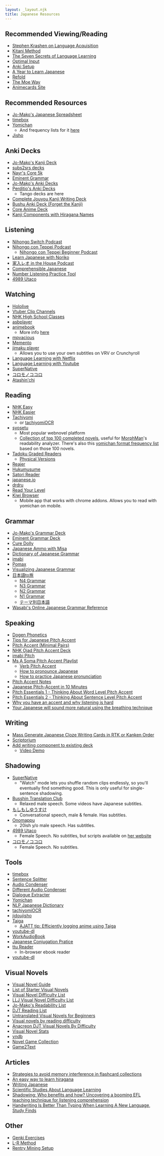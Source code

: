 ```yaml
---
layout: _layout.njk
title: Japanese Resources
---
```


## Recommended Viewing/Reading

* [Stephen Krashen on Language Acquisition](https://www.youtube.com/watch?v=NiTsduRreug)
* [Kitani Method](https://www.youtube.com/watch?v=rUFExxTeZhU)
* [The Seven Secrets of Language Learning](https://www.youtube.com/playlist?list=PLFED4984055236DDE)
* [Optimal Input](https://www.youtube.com/watch?v=S_j4JELf8DA)
* [Anki Setup](https://animecards.site/ankisetup/)
* [A Year to Learn Japanese](https://docs.google.com/document/d/10bRzVblKVOsQJjTc2PIi1Gbj_LrsJCkMkh0SutXCZdI/edit#)
* [Refold](https://refold.la/)
* [The Moe Way](https://learnjapanese.moe/)
* [Animecards Site](https://animecards.site/)

## Recommended Resources

* [Jo-Mako's Japanese Spreadsheet](https://docs.google.com/spreadsheets/d/1ukDIWSkh_xvpppPbgs1nUR2kaEwFaWlsJgZUlb9LuTs/edit#gid=1357228088)
* [timebox](https://tchin25.github.io/timebox/)
* [Yomichan](https://foosoft.net/projects/yomichan/)
  * And frequency lists for it [here](https://docs.google.com/document/d/1IUWkvBxhoazBSTyRbdyRVk7hfKE51yorE86DCRNQVuw/edit)
* [Jisho](https://jisho.org/)

## Anki Decks

* [Jo-Mako's Kanji Deck](https://ankiweb.net/shared/info/1558868613)
* [subs2srs decks](http://japanesedecks.blogspot.com/p/free.html?m=1)
* [Nayr's Core 5k](https://ankiweb.net/shared/info/813424842)
* [Eminent Grammar](https://ankiweb.net/shared/info/567651789)
* [Jo-Mako's Anki Decks](https://ankiweb.net/shared/byauthor/1988124792)
* [Perditio's Anki Decks](https://ankiweb.net/shared/byauthor/960431736)
  * Tango decks are here
* [Complete Jouyou Kanji Writing Deck](https://ankiweb.net/shared/info/759825185)
* [Bushu Anki Deck (Forget the Kanji)](https://github.com/chriskempson/bushu-anki-deck)
* [Core Anime Deck](https://ankiweb.net/shared/info/493795566)
* [Kanji Components with Hiragana Names](https://ankiweb.net/shared/info/390273931)

## Listening

* [Nihongo Switch Podcast](https://nihongoswitch.com/)
* [Nihongo con Teppei Podcast](http://teppeisensei.com/)
  * [Nihongo con Teppei Beginner Podcast](http://nihongoconteppei.com/)
* [Learn Japanese with Noriko](https://www.youtube.com/channel/UCKa6jaRaKR9-n-cuWSBKqsA)
* [家入レオ in the House Podcast](https://www.youtube.com/playlist?list=PLhKqNHE5QJLipLhZNvC12YFLszZyCFexI)
* [Comprehensible Japanese](https://www.youtube.com/channel/UCXo8kuCtqLjL1EH6m4FJJNA)
* [Number Listening Practice Tool](https://langpractice.com/japanese/)
* [4989 Utaco](https://www.youtube.com/channel/UCtEzeI6wZA-v-L-9ff0WZNA)

## Watching

* [Hololive](https://en.hololive.tv/member)
* [Vtuber Clip Channels](https://docs.google.com/spreadsheets/d/1MiTqb5zJeGNjv2bzWPdwlfmsprN6E7LSM1flVogzhDw/edit#gid=0)
* [NHK High School Classes](https://www.nhk.or.jp/kokokoza/library/)
* [asbplayer](https://killergerbah.github.io/asbplayer/)
* [animebook](https://animebook.github.io/)
  * More info [here](https://github.com/animebook/animebook.github.io)
* [mpvacious](https://github.com/Ajatt-Tools/mpvacious)
* [Memento](https://ripose-jp.github.io/Memento/)
* [jimaku player](https://github.com/sheodox/jimaku-player)
  * Allows you to use your own subtitles on VRV or Crunchyroll
* [Language Learning with Netflix](https://languagelearningwithnetflix.com/)
* [Language Learning with Youtube](https://chrome.google.com/webstore/detail/language-learning-with-yo/jkhhdcaafjabenpmpcpgdjiffdpmmcjb?hl=en)
* [SuperNative](https://supernative.tv/ja/)
* [コロモノココロ](https://www.youtube.com/channel/UCY2zjuJhfiUoXBev626ZYnA)
* [Atashin'chi](https://www.youtube.com/c/Atashinchi/featured)

## Reading

* [NHK Easy](https://www3.nhk.or.jp/news/easy/)
* [NHK Easier](https://nhkeasier.com/)
* [Tachiyomi](https://tachiyomi.org/)
  * or [tachiyomiOCR](https://github.com/Rattlehead15/tachiyomiOCR)
* [syosetu](http://yomou.syosetu.com/rank/genretop/)
  * Most popular webnovel platform
  * [Collection of top 100 completed novels](https://mega.nz/file/2Y9yRCzI#WEykIKMfxk3W38gP2u6fPzBNqw8YP-Bd1iP1kqMvCGo), useful for [MorphMan](https://ankiweb.net/shared/info/900801631)'s readability analyzer. There's also this [yomichan format frequency list](https://mega.nz/file/fQ9VHAIA#P8M1dyLiM-JDb_Q0ZyeEw0cGIcNER6K2Iuh3HzNRPcI) based on those 100 novels.
* [Tadoku Graded Readers](https://www.reddit.com/r/LearnJapanese/comments/o7x7ha/2021_updated_free_tadoku_graded_reader_pdfs_1796/)
  * [Physical Versions](https://tadoku.org/japanese/book-search/?level=&series=&kind%5B%5D=040&kw=&order=register_desc)
* [Reajer](https://reajer.weebly.com/)
* [Hukumusume](http://www.hukumusume.com/douwa/0_6/index.html)
* [Satori Reader](https://www.satorireader.com/)
* [japanese.io](https://www.japanese.io/)
* [drdru](https://drdru.github.io/)
* [Read Your Level](http://readyourlevel.jamesknelson.com/browse)
* [Kiwi Browser](https://kiwibrowser.com/)
  * Mobile app that works with chrome addons. Allows you to read with yomichan on mobile.

## Grammar

* [Jo-Mako's Grammar Deck](https://ankiweb.net/shared/info/2133117190)
* [Eminent Grammar Deck](https://ankiweb.net/shared/info/567651789)
* [Cure Dolly](https://www.youtube.com/watch?v=pSvH9vH60Ig&list=PLg9uYxuZf8x_A-vcqqyOFZu06WlhnypWj)
* [Japanese Ammo with Misa](https://www.youtube.com/c/JapaneseAmmowithMisa/playlists)
* [Dictionary of Japanese Grammar](https://core6000.neocities.org/dojg/)
* [imabi](https://www.imabi.net/)
* [Pomax](https://pomax.github.io/nrGrammar/)
* [Visualizing Japanese Grammar](https://www.youtube.com/playlist?list=PLId-mP2ZkaEAiLo95aj2-yng41BnhWvE9)
* [日本語to旅](https://www.youtube.com/channel/UCJUQG9V0DuccWVOw8ovzTsQ/playlists)
  * [N4 Grammar](https://www.youtube.com/watch?v=0_oEo8uoC_c&list=PLCLBHbUvkRGo5AJwrulwhBmrit0-5TiXT)
  * [N3 Grammar](https://www.youtube.com/watch?v=WwpMZ_5gku4&list=PLCLBHbUvkRGrkA7_-DquG6g3KZSBSFVA7)
  * [N2 Grammar](https://www.youtube.com/watch?v=qtuph-fkpck&list=PLCLBHbUvkRGp8sO_kydYNhUoxMlKxjZfY)
  * [N1 Grammar](https://www.youtube.com/watch?v=RNj6opmrdLg&list=PLCLBHbUvkRGpEuX7DyMmJaIwcFmrZ1wfD)
  * [テーマ別日本語](https://www.youtube.com/watch?v=6ggq7Pq9d-E&list=PLCLBHbUvkRGqZg1NevyB_I-octuZL7-ev)
* [Wasabi's Online Japanese Grammar Reference](https://www.wasabi-jpn.com/japanese-grammar/wasabis-online-japanese-grammar-reference/)

## Speaking

* [Dogen Phonetics](https://www.patreon.com/posts/japanese-index-16489306)
* [Tips for Japanese Pitch Accent](https://gist.github.com/k3zi/3f38070efffa38db83cd5745d83b1235)
* [Pitch Accent (Minimal Pairs)](https://kotu.io/tests/pitchAccent/minimalPairs)
* [NHK Ojad Pitch Accent Deck](https://ankiweb.net/shared/info/1442436955)
* [imabi Pitch](https://www.imabi.net/pitch.htm)
* [Ms A Soma Pitch Accent Playlist](https://www.youtube.com/playlist?list=PLbEVYkEj81RyWWOKpy_4nz89cLfhek6nU)
  * [Verb Pitch Accent](https://www.youtube.com/playlist?list=PLbEVYkEj81RzdzDWujEkfjJZrzsqV3Q8O)
  * [How to pronounce Japanese](https://www.youtube.com/playlist?list=PLbEVYkEj81RygblWa0aSf1CktZVMbal91)
  * [How to practice Japanese pronunciation](https://www.youtube.com/playlist?list=PLbEVYkEj81Rz4vG9r9Kh2LYzphHHxu7F5)
* [Pitch Accent Notes](https://docs.google.com/document/d/1K_rjKEThU2uzzKv_WrcIw9tT9Ks_8dQkHZGggzMEJ-w/edit)
* [Japanese Pitch-Accent in 10 Minutes](https://www.youtube.com/watch?v=O6AoilGEers)
* [Pitch Essentials 1 - Thinking About Word Level Pitch Accent](https://www.youtube.com/watch?v=kU-16QNWDA4)
* [Pitch Essentials 2 - Thinking About Sentence Level Pitch Accent](https://www.youtube.com/watch?v=ElMee_jx7Mo)
* [Why you have an accent and why listening is hard](https://twitter.com/OutlierLinguist/status/1147037040799883264)
* [Your Japanese will sound more natural using the breathing technique](https://www.youtube.com/watch?v=s64R23LKhjw)

## Writing

* [Mass Generate Japanese Cloze Writing Cards in RTK or Kanken Order](https://ankiweb.net/shared/info/1369166309)
* [Scriptorium](https://learnanylanguage.fandom.com/wiki/Scriptorium)
* [Add writing component to existing deck](https://github.com/infinyte7/Write-Kanji/tree/master/Add%20to%20Existing%20Deck%20(Kanji)/version%202.0)
  * [Video Demo](https://www.youtube.com/watch?v=_dZeREl1TI8)

## Shadowing

* [SuperNative](https://supernative.tv/ja/)
  * "Watch" mode lets you shuffle random clips endlessly, so you'll eventually find something good. This is only useful for single-sentence shadowing.
* [Busshin Translation Club](https://www.youtube.com/channel/UCcu7Yxu4xhNMlwEaz18r_PA)
  * Relaxed male speech. Some videos have Japanese subtitles.
* [もしもしゆうすけ](https://www.youtube.com/channel/UCcCeJ3pQYFgvfVuMxVRWhoA)
  * Conversational speech, male & female. Has subtitles.
* [Onomappu](https://www.youtube.com/c/Onomappu/videos)
  * 20ish y/o male speech. Has subtitles.
* [4989 Utaco](https://www.youtube.com/channel/UCtEzeI6wZA-v-L-9ff0WZNA/videos)
  * Female Speech. No subtitles, but scripts available on [her website](https://www.4989americanlife.com/blog)
* [コロモノココロ](https://www.youtube.com/channel/UCY2zjuJhfiUoXBev626ZYnA)
  * Female Speech. No subtitles.

## Tools

* [timebox](https://tchin25.github.io/timebox/)
* [Sentence Splitter](http://morphadorner.northwestern.edu/morphadorner/sentencesplitter/example/)
* [Audio Condenser](https://ercanserteli.com/condenser/)
* [Different Audio Condenser](https://github.com/dxing97/subs2cia)
* [Dialogue Extracter](https://github.com/brennier/extract-dialogue)
* [Yomichan](https://foosoft.net/projects/yomichan/)
* [NLP Japanese Dictionary](https://nlpjapanesedictionary.wordpress.com/)
* [tachiyomiOCR](https://github.com/Rattlehead15/tachiyomiOCR)
* [jidoujisho](https://github.com/lrorpilla/jidoujisho)
* [Taiga](https://taiga.moe/)
  * [AJATT tip: Efficiently logging anime using Taiga](https://www.youtube.com/watch?v=KFC0JYwlVcs)
* [youtube-dl](https://github.com/ytdl-org/youtube-dl/)
* [WorkAudioBook](http://www.workaudiobook.com/)
* [Japanese Conjugation Pratice](http://baileysnyder.com/jconj/)
* [ttu Reader](https://ttu-ebook.web.app/)
  * In-browser ebook reader
* [youtube-dl](https://github.com/ytdl-org/youtube-dl)

## Visual Novels

* [Visual Novel Guide](https://learnjapanese.moe/vn/)
* [List of Starter Visual Novels](https://docs.google.com/document/d/1KnyyDt7jimEz-dgeMSKymRaT2r3QKBPm9AzqZ6oUWAs/pub)
* [Visual Novel Difficulty List](https://jpdb.io/visual-novel-difficulty-list)
* [LLJ Visual Novel Difficulty List](https://docs.google.com/spreadsheets/d/1SAG9PEkocXatyk5zyRMnqa61WnPV2_ixnDISjtjQBSU/edit#gid=0)
* [Jo-Mako's Readability List](https://docs.google.com/spreadsheets/d/1ukDIWSkh_xvpppPbgs1nUR2kaEwFaWlsJgZUlb9LuTs/edit#gid=822742203)
* [DJT Reading List](https://docs.google.com/spreadsheets/d/1be-gX3ozkYBVbGVLAJHc8P6-gKCfZkVPRA_V6VaSQ00/pubhtml#)
* [Untranslated Visual Novels for Beginners](https://i.imgur.com/dzXCyQY.png)
* [Visual novels by reading difficulty](https://docs.google.com/spreadsheets/d/1bYavI7WJzNxEV2D6tT2Cj91R-RLCfS_9FaAzKLKxIog/edit#gid=668846208)
* [Anacreon DJT Visual Novels By Difficulty](https://anacreondjt.gitlab.io/vn-chart/)
* [Visual Novel Stats](http://wiki.wareya.moe/Stats)
* [vndb](https://vndb.org/)
* [Novel Game Collection](https://novelgame.jp/)
* [Game2Text](https://game2text.com/)

## Articles

* [Strategies to avoid memory interference in flashcard collections](https://coffeejapanesestuff.neocities.org/interference.html)
* [An easy way to learn hiragana](https://coffeejapanesestuff.neocities.org/hiragana.html)
* [Writing Japanese](https://tatsumoto-ren.github.io/blog/writing-japanese.html)
* [Scientific Studies About Language Learning](https://web.archive.org/web/20190207213227/http://rtkwiki.koohii.com/wiki/Scientific_Studies_about_Learning)
* [Shadowing: Who benefits and how? Uncovering a booming EFL teaching technique for listening comprehension](https://journals.sagepub.com/doi/10.1177/1362168815597504)
* [Handwriting Is Better Than Typing When Learning A New Language, Study Finds](https://www.sciencealert.com/handwriting-is-better-than-typing-when-learning-to-read-study-finds)

## Other

* [Genki Exercises](https://sethclydesdale.github.io/genki-study-resources/)
* [L-R Method](https://learnanylanguage.fandom.com/wiki/Listening-Reading_Method)
* [Rentry Mining Setup](https://rentry.co/mining)